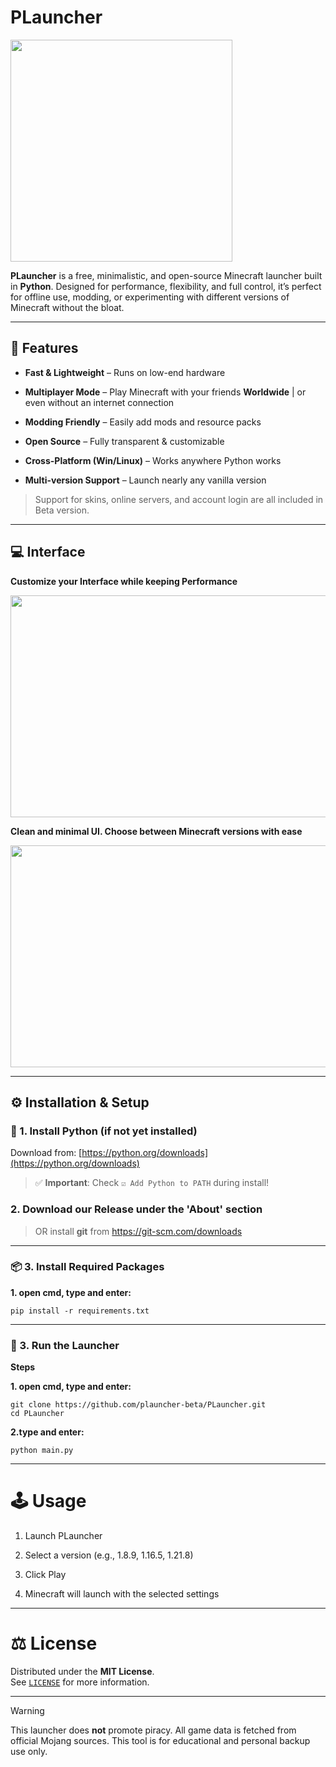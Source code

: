 # PLauncher

<img src="https://i.imgur.com/rOuPRLa.png" width="355" height="355">

**PLauncher** is a free, minimalistic, and open-source Minecraft launcher built in **Python**. Designed for performance, flexibility, and full control, it’s perfect for offline use, modding, or experimenting with different versions of Minecraft without the bloat.

---

## 🧩 Features

- **Fast & Lightweight** – Runs on low-end hardware  

- **Multiplayer Mode** – Play Minecraft with your friends **Worldwide** | or even without an internet connection 

- **Modding Friendly** – Easily add mods and resource packs  

- **Open Source** – Fully transparent & customizable  

- **Cross-Platform (Win/Linux)** – Works anywhere Python works

- **Multi-version Support** – Launch nearly any vanilla version

> Support for skins, online servers, and account login are all included in Beta version.

---

## 💻 Interface


**Customize your Interface while keeping Performance**


<img src="https://i.imgur.com/zEdCuwo.png" width="600" height="355">


**Clean and minimal UI. Choose between Minecraft versions with ease**


<img src="https://i.tlauncher.org/images/yoxmhxz.png" width="600" height="355"> 


---

## ⚙️ Installation & Setup

### 🐍 1. Install Python (if not yet installed)

Download from: [https://python.org/downloads](https://python.org/downloads)

> ✅ **Important**: Check `☑️ Add Python to PATH` during install!

### 2.  Download our Release under the 'About' section
> OR install **git** from https://git-scm.com/downloads
---

### 📦 3. Install Required Packages

**1. open cmd, type and enter:**

```
pip install -r requirements.txt
```
---

### 🚀 3. Run the Launcher

**Steps**

   **1. open cmd, type and enter:**
    
```
git clone https://github.com/plauncher-beta/PLauncher.git
cd PLauncher
```

   **2.type and enter:**

```    
python main.py
```

---

# 🕹 Usage

1. Launch PLauncher

2. Select a version (e.g., 1.8.9, 1.16.5, 1.21.8)

3. Click Play

4. Minecraft will launch with the selected settings

---

# ⚖️ License

Distributed under the **MIT License**.  
See [`LICENSE`](LICENSE) for more information.

---

> [!WARNING]
> This launcher does **not** promote piracy. All game data is fetched from official Mojang sources. This tool is for educational and personal backup use only.

